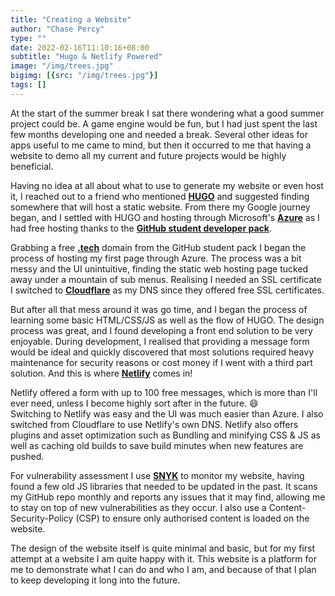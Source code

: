```yaml
---
title: "Creating a Website"
author: "Chase Percy"
type: ""
date: 2022-02-16T11:10:16+08:00
subtitle: "Hugo & Netlify Powered"
image: "/img/trees.jpg"
bigimg: [{src: "/img/trees.jpg"}]
tags: []
---
```


At the start of the summer break I sat there wondering what a good summer project could be. A game engine would be fun, but
I had just spent the last few months developing one and needed a break. Several other ideas for apps useful to me came to mind,
but then it occurred to me that having a website to demo all my current and future projects would be highly beneficial.
<!--more-->

Having no idea at all about what to use to generate my website or even host it, I reached out to a friend who mentioned __[HUGO](https://gohugo.io/)__ and
suggested finding somewhere that will host a static website. From there my Google journey began, and I settled with HUGO and hosting through
Microsoft's __[Azure](https://azure.microsoft.com/en-au/?&ef_id=EAIaIQobChMI967dk6WD9gIVhTUrCh3XHApJEAAYASAAEgItmPD_BwE:G:s&OCID=AID2200144_SEM_EAIaIQobChMI967dk6WD9gIVhTUrCh3XHApJEAAYASAAEgItmPD_BwE:G:s&gclid=EAIaIQobChMI967dk6WD9gIVhTUrCh3XHApJEAAYASAAEgItmPD_BwE)__
as I had free hosting thanks to the __[GitHub student developer pack](https://education.github.com/pack)__.

Grabbing a free __[.tech](https://get.tech/)__ domain from the GitHub student pack I began the process of hosting my first page through Azure.
The process was a bit messy and the UI unintuitive, finding the static web hosting page tucked away under a mountain of sub menus.
Realising I needed an SSL certificate I switched to __[Cloudflare](https://www.cloudflare.com/en-gb/)__ as my DNS since they offered free SSL certificates.

But after all that mess around it was go time, and I began the process of learning some basic HTML/CSS/JS as well as the flow of HUGO.
The design process was great, and I found developing a front end solution to be very enjoyable. During development, I realised that providing
a message form would be ideal and quickly discovered that most solutions required heavy maintenance for security reasons or cost money if I went
with a third part solution. And this is where __[Netlify](https://www.netlify.com/)__ comes in! 

Netlify offered a form with up to 100 free messages, which is more than I'll ever need, unless I become highly sort after in the future. :smile:  
Switching to Netlify was easy and the UI was much easier than Azure. I also switched from Cloudflare to use Netlify's own DNS. Netlify also offers
plugins and asset optimization such as Bundling and minifying CSS & JS as well as caching old builds to save build minutes when new features
are pushed.

For vulnerability assessment I use __[SNYK](https://snyk.io/)__ to monitor my website, having found a few old JS libraries that needed to be updated
in the past. It scans my GitHub repo monthly and reports any issues that it may find, allowing me to stay on top of new vulnerabilities as they occur.
I also use a Content-Security-Policy (CSP) to ensure only authorised content is loaded on the website.

The design of the website itself is quite minimal and basic, but for my first attempt at a website I am quite happy with it. This website is 
a platform for me to demonstrate what I can do and who I am, and because of that I plan to keep developing it long into the future.